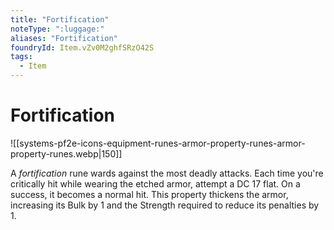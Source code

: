 ```yaml
---
title: "Fortification"
noteType: ":luggage:"
aliases: "Fortification"
foundryId: Item.vZv0M2ghfSRzO42S
tags:
  - Item
---
```


# Fortification
![[systems-pf2e-icons-equipment-runes-armor-property-runes-armor-property-runes.webp|150]]

A _fortification_ rune wards against the most deadly attacks. Each time you're critically hit while wearing the etched armor, attempt a DC 17 flat. On a success, it becomes a normal hit. This property thickens the armor, increasing its Bulk by 1 and the Strength required to reduce its penalties by 1.

